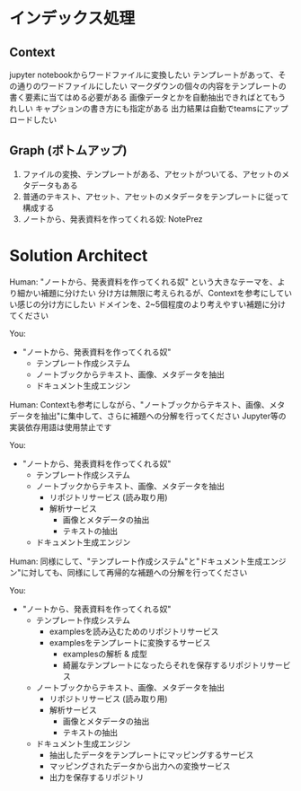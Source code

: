 # インデックス処理

## Context
jupyter notebookからワードファイルに変換したい
テンプレートがあって、その通りのワードファイルにしたい
マークダウンの個々の内容をテンプレートの書く要素に当てはめる必要がある
画像データとかを自動抽出できればとてもうれしい
キャプションの書き方にも指定がある
出力結果は自動でteamsにアップロードしたい

## Graph (ボトムアップ)
1. ファイルの変換、テンプレートがある、アセットがついてる、アセットのメタデータもある
2. 普通のテキスト、アセット、アセットのメタデータをテンプレートに従って構成する
3. ノートから、発表資料を作ってくれる奴: NotePrez

# Solution Architect

Human:
"ノートから、発表資料を作ってくれる奴" という大きなテーマを、より細かい補題に分けたい
分け方は無限に考えられるが、Contextを参考にしていい感じの分け方にしたい
ドメインを、2~5個程度のより考えやすい補題に分けてください

You:
- "ノートから、発表資料を作ってくれる奴"
  - テンプレート作成システム
  - ノートブックからテキスト、画像、メタデータを抽出
  - ドキュメント生成エンジン

Human:
Contextも参考にしながら、"ノートブックからテキスト、画像、メタデータを抽出"に集中して、さらに補題への分解を行ってください
Jupyter等の実装依存用語は使用禁止です

You:
- "ノートから、発表資料を作ってくれる奴"
  - テンプレート作成システム
  - ノートブックからテキスト、画像、メタデータを抽出
    - リポジトリサービス (読み取り用)
    - 解析サービス
      - 画像とメタデータの抽出
      - テキストの抽出
  - ドキュメント生成エンジン
    
Human:
同様にして、"テンプレート作成システム"と"ドキュメント生成エンジン"に対しても、同様にして再帰的な補題への分解を行ってください

You:
- "ノートから、発表資料を作ってくれる奴"
  - テンプレート作成システム
    - examplesを読み込むためのリポジトリサービス
    - examplesをテンプレートに変換するサービス
      - examplesの解析 & 成型
      - 綺麗なテンプレートになったらそれを保存するリポジトリサービス
  - ノートブックからテキスト、画像、メタデータを抽出
    - リポジトリサービス (読み取り用)
    - 解析サービス
      - 画像とメタデータの抽出
      - テキストの抽出
  - ドキュメント生成エンジン
    - 抽出したデータをテンプレートにマッピングするサービス
    - マッピングされたデータから出力への変換サービス
    - 出力を保存するリポジトリ
